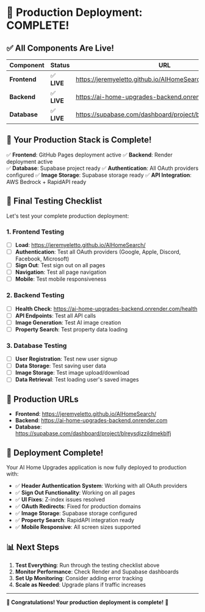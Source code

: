 # 🎉 Production Deployment: COMPLETE!

## ✅ **All Components Are Live!**

| Component | Status | URL |
|-----------|--------|-----|
| **Frontend** | ✅ **LIVE** | https://jeremyeletto.github.io/AIHomeSearch/ |
| **Backend** | ✅ **LIVE** | https://ai-home-upgrades-backend.onrender.com |
| **Database** | ✅ **LIVE** | https://supabase.com/dashboard/project/blreysdjzzildmekblfj |

## 🎯 **Your Production Stack is Complete!**

✅ **Frontend**: GitHub Pages deployment active
✅ **Backend**: Render deployment active  
✅ **Database**: Supabase project ready
✅ **Authentication**: All OAuth providers configured
✅ **Image Storage**: Supabase storage ready
✅ **API Integration**: AWS Bedrock + RapidAPI ready

## 🧪 **Final Testing Checklist**

Let's test your complete production deployment:

### **1. Frontend Testing**
- [ ] **Load**: https://jeremyeletto.github.io/AIHomeSearch/
- [ ] **Authentication**: Test all OAuth providers (Google, Apple, Discord, Facebook, Microsoft)
- [ ] **Sign Out**: Test sign out on all pages
- [ ] **Navigation**: Test all page navigation
- [ ] **Mobile**: Test mobile responsiveness

### **2. Backend Testing**
- [ ] **Health Check**: https://ai-home-upgrades-backend.onrender.com/health
- [ ] **API Endpoints**: Test all API calls
- [ ] **Image Generation**: Test AI image creation
- [ ] **Property Search**: Test property data loading

### **3. Database Testing**
- [ ] **User Registration**: Test new user signup
- [ ] **Data Storage**: Test saving user data
- [ ] **Image Storage**: Test image upload/download
- [ ] **Data Retrieval**: Test loading user's saved images

## 🚀 **Production URLs**

- **Frontend**: https://jeremyeletto.github.io/AIHomeSearch/
- **Backend**: https://ai-home-upgrades-backend.onrender.com
- **Database**: https://supabase.com/dashboard/project/blreysdjzzildmekblfj

## 🎉 **Deployment Complete!**

Your AI Home Upgrades application is now fully deployed to production with:

- ✅ **Header Authentication System**: Working with all OAuth providers
- ✅ **Sign Out Functionality**: Working on all pages
- ✅ **UI Fixes**: Z-index issues resolved
- ✅ **OAuth Redirects**: Fixed for production domains
- ✅ **Image Storage**: Supabase storage configured
- ✅ **Property Search**: RapidAPI integration ready
- ✅ **Mobile Responsive**: All screen sizes supported

## 📊 **Next Steps**

1. **Test Everything**: Run through the testing checklist above
2. **Monitor Performance**: Check Render and Supabase dashboards
3. **Set Up Monitoring**: Consider adding error tracking
4. **Scale as Needed**: Upgrade plans if traffic increases

---

**🎊 Congratulations! Your production deployment is complete!** 🎊

